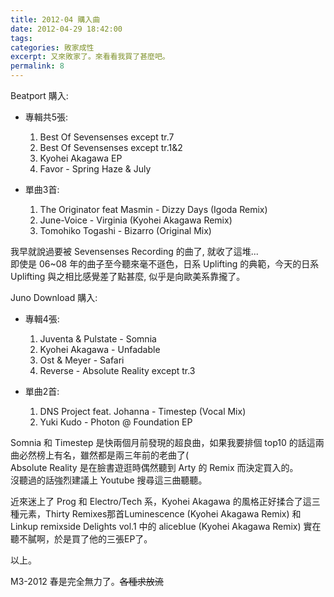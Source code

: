 ```yaml
---
title: 2012-04 購入曲
date: 2012-04-29 18:42:00
tags:
categories: 敗家成性
excerpt: 又來敗家了。來看看我買了甚麼吧。
permalink: 8
---
```

Beatport 購入:

  - 專輯共5張:
    1. Best Of Sevensenses except tr.7
    2. Best Of Sevensenses except tr.1&2
    3. Kyohei Akagawa EP
    4. Favor - Spring Haze & July

  - 單曲3首:
    1. The Originator feat Masmin - Dizzy Days (Igoda Remix)
    2. June-Voice - Virginia (Kyohei Akagawa Remix)
    3. Tomohiko Togashi - Bizarro (Original Mix)

我早就說過要被 Sevensenses Recording 的曲了, 就收了這堆...  
即使是 06~08 年的曲子至今聽來毫不遜色，日系 Uplifting 的典範，今天的日系 Uplifting 與之相比感覺差了點甚麼, 似乎是向歐美系靠攏了。

Juno Download 購入:

  - 專輯4張:
    1. Juventa & Pulstate - Somnia
    2. Kyohei Akagawa - Unfadable
    3. Ost & Meyer - Safari
    4. Reverse - Absolute Reality except tr.3

  - 單曲2首:
    1. DNS Project feat. Johanna - Timestep (Vocal Mix)
    2. Yuki Kudo - Photon @ Foundation EP

Somnia 和 Timestep 是快兩個月前發現的超良曲，如果我要排個 top10 的話這兩曲必然榜上有名，雖然都是兩三年前的老曲了(  
Absolute Reality 是在臉書遊逛時偶然聽到 Arty 的 Remix 而決定買入的。  
沒聽過的話強烈建議上 Youtube 搜尋這三曲聽聽。

近來迷上了 Prog 和 Electro/Tech 系，Kyohei Akagawa 的風格正好揉合了這三種元素，Thirty Remixes那首Luminescence (Kyohei Akagawa Remix) 和 Linkup remixside Delights vol.1 中的 aliceblue (Kyohei Akagawa Remix) 實在聽不膩啊，於是買了他的三張EP了。

以上。

M3-2012 春是完全無力了。~~各種求放流~~
